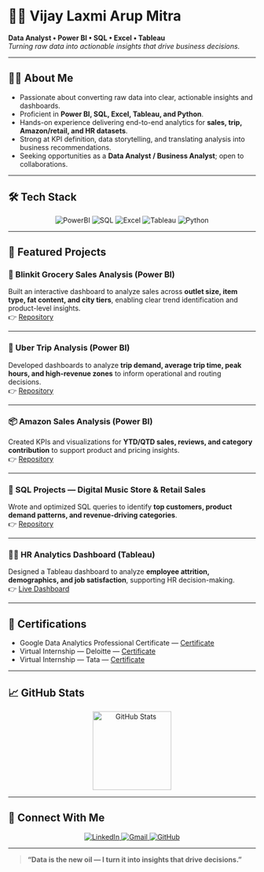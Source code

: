 # 👩‍💻 Vijay Laxmi Arup Mitra  
**Data Analyst • Power BI • SQL • Excel • Tableau**  
*Turning raw data into actionable insights that drive business decisions.*

---

## 👩‍💻 About Me  
- Passionate about converting raw data into clear, actionable insights and dashboards.  
- Proficient in **Power BI, SQL, Excel, Tableau, and Python**.  
- Hands-on experience delivering end-to-end analytics for **sales, trip, Amazon/retail, and HR datasets**.  
- Strong at KPI definition, data storytelling, and translating analysis into business recommendations.  
- Seeking opportunities as a **Data Analyst / Business Analyst**; open to collaborations.  

---

## 🛠 Tech Stack  
<p align="center">
  <img src="https://img.shields.io/badge/PowerBI-F2C811?style=for-the-badge&logo=powerbi&logoColor=black" alt="PowerBI"/>
  <img src="https://img.shields.io/badge/SQL-316192?style=for-the-badge&logo=postgresql&logoColor=white" alt="SQL"/>
  <img src="https://img.shields.io/badge/Excel-217346?style=for-the-badge&logo=microsoft-excel&logoColor=white" alt="Excel"/>
  <img src="https://img.shields.io/badge/Tableau-E97627?style=for-the-badge&logo=tableau&logoColor=white" alt="Tableau"/>
  <img src="https://img.shields.io/badge/Python-3776AB?style=for-the-badge&logo=python&logoColor=white" alt="Python"/>
</p>

---

## 📌 Featured Projects  

### 🛒 Blinkit Grocery Sales Analysis (Power BI)  
Built an interactive dashboard to analyze sales across **outlet size, item type, fat content, and city tiers**, enabling clear trend identification and product-level insights.  
👉 [Repository](https://github.com/Mitravijay-Viji/Blinkit-Grocery-Sales-Analysis-Report)

---

### 🚖 Uber Trip Analysis (Power BI)  
Developed dashboards to analyze **trip demand, average trip time, peak hours, and high-revenue zones** to inform operational and routing decisions.  
👉 [Repository](https://github.com/Mitravijay-Viji/Uber-Analysis)

---

### 📦 Amazon Sales Analysis (Power BI)  
Created KPIs and visualizations for **YTD/QTD sales, reviews, and category contribution** to support product and pricing insights.  
👉 [Repository](https://github.com/Mitravijay-Viji/Amazon-Product-Sales-Analysis-Report)

---

### 🎵 SQL Projects — Digital Music Store & Retail Sales  
Wrote and optimized SQL queries to identify **top customers, product demand patterns, and revenue-driving categories**.  
👉 [Repository](https://github.com/Mitravijay-Viji/SQL-projects--Digital-Music-Store-Analysis-Retail-Sales-Analysis)

---

### 👩‍💼 HR Analytics Dashboard (Tableau)  
Designed a Tableau dashboard to analyze **employee attrition, demographics, and job satisfaction**, supporting HR decision-making.  
👉 [Live Dashboard](https://public.tableau.com/views/FinalTableaudashboard/HRANALYTICSDASHBOARD)

---

## 🏅 Certifications  
- Google Data Analytics Professional Certificate — [Certificate](https://github.com/Mitravijay-Viji/Power-Bi-Completion-certificate)  
- Virtual Internship — Deloitte — [Certificate](https://github.com/Mitravijay-Viji/Deloitte-Forage-Certificate)  
- Virtual Internship — Tata — [Certificate](https://github.com/Mitravijay-Viji/Tata-Forage-Certificate)

---

## 📈 GitHub Stats  
<p align="center">
  <img src="https://github-readme-stats.vercel.app/api?username=Mitravijay-Viji&show_icons=true&theme=default" alt="GitHub Stats" height="160"/>
</p>

---

## 🤝 Connect With Me  
<p align="center">
  <a href="https://www.linkedin.com/in/vijay-laxmi-a-mitra-46254926/">
    <img src="https://img.shields.io/badge/LinkedIn-0077B5?style=for-the-badge&logo=linkedin&logoColor=white" alt="LinkedIn"/>
  </a>
  <a href="mailto:vijaylaxmi.arupmitra@gmail.com">
    <img src="https://img.shields.io/badge/Gmail-D14836?style=for-the-badge&logo=gmail&logoColor=white" alt="Gmail"/>
  </a>
  <a href="https://github.com/Mitravijay-Viji">
    <img src="https://img.shields.io/badge/GitHub-181717?style=for-the-badge&logo=github&logoColor=white" alt="GitHub"/>
  </a>
</p>

---

> **“Data is the new oil — I turn it into insights that drive decisions.”**
